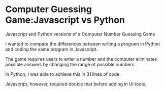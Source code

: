 # Computer Guessing Game:Javascript vs Python

Javascript and Python versions of a Computer Number Guessing Game

I wanted to compare the differences between writing a program in Python and coding the same program in Javascript. 

The game requires users to enter a number and the computer eliminates possible answers by changing the range of possible numbers. 

In Python, I was able to achieve this in 31 lines of code. 

Javascript, however, required double that before adding in UI tools.

